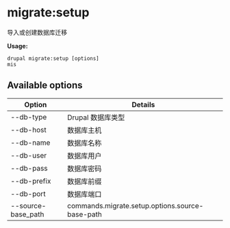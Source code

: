# migrate:setup
导入或创建数据库迁移

**Usage:**
```
drupal migrate:setup [options]
mis
```

## Available options
Option | Details
-------|-------------
--db-type | Drupal 数据库类型
--db-host | 数据库主机
--db-name | 数据库名称
--db-user | 数据库用户
--db-pass | 数据库密码
--db-prefix | 数据库前缀
--db-port | 数据库端口
--source-base_path | commands.migrate.setup.options.source-base-path
